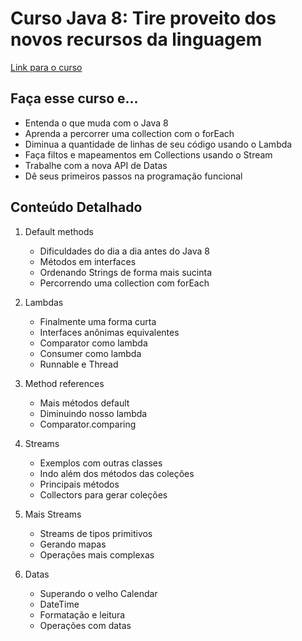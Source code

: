 # Curso Java 8: Tire proveito dos novos recursos da linguagem

[Link para o curso](https://cursos.alura.com.br/course/java8-lambdas)

## Faça esse curso e...

- Entenda o que muda com o Java 8
- Aprenda a percorrer uma collection com o forEach
- Diminua a quantidade de linhas de seu código usando o Lambda
- Faça filtos e mapeamentos em Collections usando o Stream
- Trabalhe com a nova API de Datas
- Dê seus primeiros passos na programação funcional

## Conteúdo Detalhado

1. Default methods
    - Dificuldades do dia a dia antes do Java 8
    - Métodos em interfaces
    - Ordenando Strings de forma mais sucinta
    - Percorrendo uma collection com forEach

2. Lambdas
    - Finalmente uma forma curta
    - Interfaces anônimas equivalentes
    - Comparator como lambda
    - Consumer como lambda
    - Runnable e Thread

3. Method references
    - Mais métodos default
    - Diminuindo nosso lambda
    - Comparator.comparing

4. Streams
    - Exemplos com outras classes
    - Indo além dos métodos das coleções
    - Principais métodos
    - Collectors para gerar coleções

5. Mais Streams
    - Streams de tipos primitivos
    - Gerando mapas
    - Operações mais complexas

6. Datas
    - Superando o velho Calendar
    - DateTime
    - Formatação e leitura
    - Operações com datas
